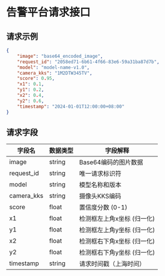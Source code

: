 # 告警平台请求接口

## 请求示例

```json
{
    "image": "base64_encoded_image",
    "request_id": "2058ed71-6b61-4f66-83e6-59a31ba87d7b",
    "model": "model-name-v1.0",
    "camera_kks": "1M2DTW345TV",
    "score": 0.95,
    "x1": 0.1,
    "y1": 0.2,
    "x2": 0.4,
    "y2": 0.6,
    "timestamp": "2024-01-01T12:00:00+08:00"
}
```

## 请求字段

| 字段名 | 数据类型 | 字段解释 |
|--------|----------|----------|
| image | string | Base64编码的图片数据 |
| request_id | string | 唯一请求标识符 |
| model | string | 模型名称和版本 |
| camera_kks | string | 摄像头KKS编码 |
| score | float | 置信度分数 (0-1) |
| x1 | float | 检测框左上角x坐标 (归一化) |
| y1 | float | 检测框左上角y坐标 (归一化) |
| x2 | float | 检测框右下角x坐标 (归一化) |
| y2 | float | 检测框右下角y坐标 (归一化) |
| timestamp | string | 请求时间戳（上海时间） |

